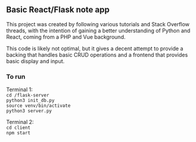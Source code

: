## Basic React/Flask note app
This project was created by following various tutorials and Stack Overflow threads, with the intention of gaining a
better understanding of Python and React, coming from a PHP and Vue background.

This code is likely not optimal, but it gives a decent attempt to provide a backing that handles basic CRUD operations
and a frontend that provides basic display and input.

### To run
Terminal 1:   
`cd /flask-server`  
`python3 init_db.py`  
`source venv/bin/activate`  
`python3 server.py`

Terminal 2:  
`cd client`  
`npm start`

